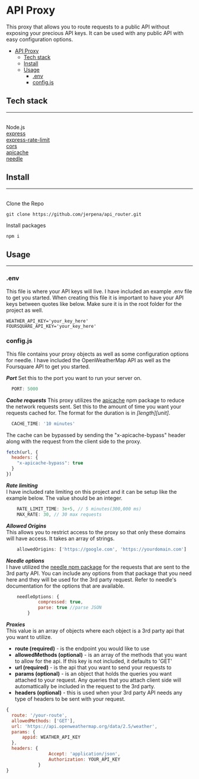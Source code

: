 # API Proxy

This proxy that allows you to route requests to a public API without exposing your precious API keys. It can be used with any public API with easy configuration options.

- [API Proxy](#api-proxy)
  - [Tech stack](#tech-stack)
  - [Install](#install)
  - [Usage](#usage)
    - [.env](#env)
    - [config.js](#configjs)

## Tech stack

---
\
Node.js  
[express](https://www.npmjs.com/package/express)  
[express-rate-limit](https://www.npmjs.com/package/express-rate-limit)  
[cors](https://www.npmjs.com/package/cors)  
[apicache](https://www.npmjs.com/package/apicache)  
[needle](https://www.npmjs.com/package/needle)  

## Install

---
\
Clone the Repo  

```git
git clone https://github.com/jerpena/api_router.git
```

Install packages  

```bash
npm i 
```

## Usage  

---

### .env  

This file is where your API keys will live. I have included an example .env file to get you started. When creating this file it is important to have your API keys between quotes like below. Make sure it is in the root folder for the project as well.  

```env
WEATHER_API_KEY='your_key_here'
FOURSQUARE_API_KEY='your_key_here'
```

### config.js  

This file contains your proxy objects as well as some configuration options for needle. I have included the OpenWeatherMap API as well as the Foursquare API to get you started.

***Port***
Set this to the port you want to run your server on.  

```js
  PORT: 5000
```

***Cache requests***
This proxy utilizes the [apicache](https://www.npmjs.com/package/apicache) npm package to reduce the network requests sent. Set this to the amount of time you want your requests cached for. The format for the duration is in *[length][unit]*.  

```js
  CACHE_TIME: '10 minutes' 
```

The cache can be bypassed by sending the "x-apicache-bypass" header along with the request from the client side to the proxy.  

```js
fetch(url, {
  headers: {
    "x-apicache-bypass": true
  }
})
```

***Rate limiting***  
I have included rate limiting on this project and it can be setup like the example below. The value should be an integer.  

```js
    RATE_LIMIT_TIME: 3e+5, // 5 minutes(300,000 ms)
    MAX_RATE: 30, // 30 max requests
```

***Allowed Origins***  
This allows you to restrict access to the proxy so that only these domains will have access. It takes an array of strings.  

```js
    allowedOrigins: ['https://google.com', 'https://yourdomain.com']
```

***Needle options***  
I have utilized the [needle npm package](https://www.npmjs.com/package/needle) for the requests that are sent to the 3rd party API. You can include any options from that package that you need here and they will be used for the 3rd party request. Refer to needle's documentation for the options that are available.  

```js
    needleOptions: {
            compressed: true,
            parse: true //parse JSON
        }
```

***Proxies***  
This value is an array of objects where each object is a 3rd party api that you want to utilize.  

- **route (required)** - is the endpoint you would like to use
- **allowedMethods (optional)** - is an array of the methods that you want to allow for the api. If this key is not included, it defaults to 'GET'
- **url (required)** - is the api that you want to send your requests to
- **params (optional)** - is an object that holds the queries you want attached to your request. Any queries that you attach client side will automattically be included in the request to the 3rd party.
- **headers (optional)** - this is used when your 3rd party API needs any type of headers to be sent with your request.  

```js
{
  route: '/your-route',
  allowedMethods: ['GET'],
  url: 'https://api.openweathermap.org/data/2.5/weather',
  params: {
      appid: WEATHER_API_KEY
  },
  headers: {
                Accept: 'application/json',
                Authorization: YOUR_API_KEY
            }
}
```
